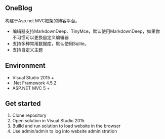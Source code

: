 
## OneBlog
构建于Asp.net MVC框架的博客平台。
 * 编辑器支持MarkdownDeep、TinyMce，默认使用MarkdownDeep，如果你不习惯可以更换自定义编辑器
 * 支持多种常用数据库，默认使用Sqlite。
 * 支持自定义主题

## Environment
  * Visual Studio 2015 +
  * .Net Framework 4.5.2
  * ASP.NET MVC 5 +

## Get started
  1. Clone repository
  2. Open solution in Visual Studio 2015
  3. Builld and run solution to load website in the browser
  4. Use admin/admin to log into website administration
